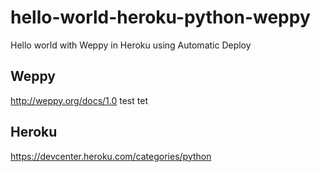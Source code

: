 # hello-world-heroku-python-weppy
Hello world with Weppy in Heroku using Automatic Deploy

## Weppy
http://weppy.org/docs/1.0
test tet
## Heroku
https://devcenter.heroku.com/categories/python
